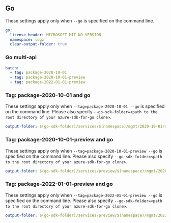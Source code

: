 ## Go

These settings apply only when `--go` is specified on the command line.

```yaml $(go)
go:
  license-header: MICROSOFT_MIT_NO_VERSION
  namespace: logz
  clear-output-folder: true
```

### Go multi-api

``` yaml $(go) && $(multiapi)
batch:
  - tag: package-2020-10-01
  - tag: package-2020-10-01-preview
  - tag: package-2022-01-01-preview
```

### Tag: package-2020-10-01 and go

These settings apply only when `--tag=package-2020-10-01 --go` is specified on the command line.
Please also specify `--go-sdk-folder=<path to the root directory of your azure-sdk-for-go clone>`.

```yaml $(tag) == 'package-2020-10-01' && $(go)
output-folder: $(go-sdk-folder)/services/$(namespace)/mgmt/2020-10-01/$(namespace)
```

### Tag: package-2020-10-01-preview and go

These settings apply only when `--tag=package-2020-10-01-preview --go` is specified on the command line.
Please also specify `--go-sdk-folder=<path to the root directory of your azure-sdk-for-go clone>`.

```yaml $(tag) == 'package-2020-10-01-preview' && $(go)
output-folder: $(go-sdk-folder)/services/preview/$(namespace)/mgmt/2020-10-01-preview/$(namespace)
```

### Tag: package-2022-01-01-preview and go

These settings apply only when `--tag=package-2022-01-01-preview --go` is specified on the command line.
Please also specify `--go-sdk-folder=<path to the root directory of your azure-sdk-for-go clone>`.

```yaml $(tag) == 'package-2022-01-01-preview' && $(go)
output-folder: $(go-sdk-folder)/services/preview/$(namespace)/mgmt/2022-01-01-preview/$(namespace)
```
